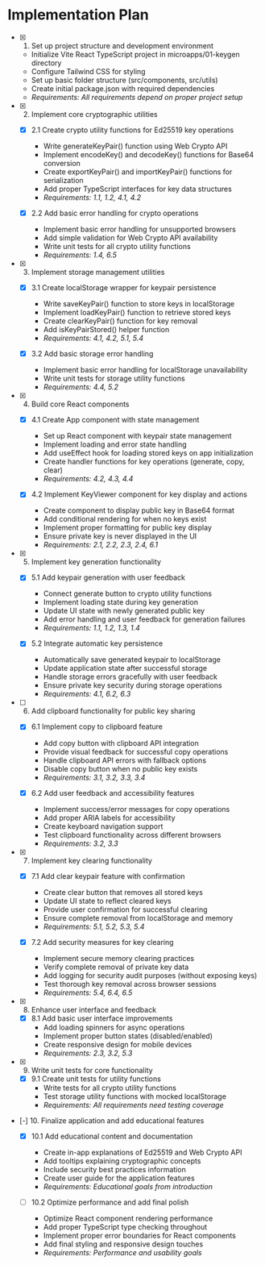 # Implementation Plan

- [x] 1. Set up project structure and development environment

  - Initialize Vite React TypeScript project in microapps/01-keygen directory
  - Configure Tailwind CSS for styling
  - Set up basic folder structure (src/components, src/utils)
  - Create initial package.json with required dependencies
  - _Requirements: All requirements depend on proper project setup_

- [x] 2. Implement core cryptographic utilities

  - [x] 2.1 Create crypto utility functions for Ed25519 key operations

    - Write generateKeyPair() function using Web Crypto API
    - Implement encodeKey() and decodeKey() functions for Base64 conversion
    - Create exportKeyPair() and importKeyPair() functions for serialization
    - Add proper TypeScript interfaces for key data structures
    - _Requirements: 1.1, 1.2, 4.1, 4.2_

  - [x] 2.2 Add basic error handling for crypto operations
    - Implement basic error handling for unsupported browsers
    - Add simple validation for Web Crypto API availability
    - Write unit tests for all crypto utility functions
    - _Requirements: 1.4, 6.5_

- [x] 3. Implement storage management utilities

  - [x] 3.1 Create localStorage wrapper for keypair persistence

    - Write saveKeyPair() function to store keys in localStorage
    - Implement loadKeyPair() function to retrieve stored keys
    - Create clearKeyPair() function for key removal
    - Add isKeyPairStored() helper function
    - _Requirements: 4.1, 4.2, 5.1, 5.4_

  - [x] 3.2 Add basic storage error handling
    - Implement basic error handling for localStorage unavailability
    - Write unit tests for storage utility functions
    - _Requirements: 4.4, 5.2_

- [x] 4. Build core React components

  - [x] 4.1 Create App component with state management

    - Set up React component with keypair state management
    - Implement loading and error state handling
    - Add useEffect hook for loading stored keys on app initialization
    - Create handler functions for key operations (generate, copy, clear)
    - _Requirements: 4.2, 4.3, 4.4_

  - [x] 4.2 Implement KeyViewer component for key display and actions
    - Create component to display public key in Base64 format
    - Add conditional rendering for when no keys exist
    - Implement proper formatting for public key display
    - Ensure private key is never displayed in the UI
    - _Requirements: 2.1, 2.2, 2.3, 2.4, 6.1_

- [x] 5. Implement key generation functionality

  - [x] 5.1 Add keypair generation with user feedback

    - Connect generate button to crypto utility functions
    - Implement loading state during key generation
    - Update UI state with newly generated public key
    - Add error handling and user feedback for generation failures
    - _Requirements: 1.1, 1.2, 1.3, 1.4_

  - [x] 5.2 Integrate automatic key persistence
    - Automatically save generated keypair to localStorage
    - Update application state after successful storage
    - Handle storage errors gracefully with user feedback
    - Ensure private key security during storage operations
    - _Requirements: 4.1, 6.2, 6.3_

- [ ] 6. Add clipboard functionality for public key sharing

  - [x] 6.1 Implement copy to clipboard feature

    - Add copy button with clipboard API integration
    - Provide visual feedback for successful copy operations
    - Handle clipboard API errors with fallback options
    - Disable copy button when no public key exists
    - _Requirements: 3.1, 3.2, 3.3, 3.4_

  - [x] 6.2 Add user feedback and accessibility features
    - Implement success/error messages for copy operations
    - Add proper ARIA labels for accessibility
    - Create keyboard navigation support
    - Test clipboard functionality across different browsers
    - _Requirements: 3.2, 3.3_

- [x] 7. Implement key clearing functionality

  - [x] 7.1 Add clear keypair feature with confirmation

    - Create clear button that removes all stored keys
    - Update UI state to reflect cleared keys
    - Provide user confirmation for successful clearing
    - Ensure complete removal from localStorage and memory
    - _Requirements: 5.1, 5.2, 5.3, 5.4_

  - [x] 7.2 Add security measures for key clearing
    - Implement secure memory clearing practices
    - Verify complete removal of private key data
    - Add logging for security audit purposes (without exposing keys)
    - Test thorough key removal across browser sessions
    - _Requirements: 5.4, 6.4, 6.5_

- [x] 8. Enhance user interface and feedback

  - [x] 8.1 Add basic user interface improvements
    - Add loading spinners for async operations
    - Implement proper button states (disabled/enabled)
    - Create responsive design for mobile devices
    - _Requirements: 2.3, 3.2, 5.3_

- [x] 9. Write unit tests for core functionality

  - [x] 9.1 Create unit tests for utility functions
    - Write tests for all crypto utility functions
    - Test storage utility functions with mocked localStorage
    - _Requirements: All requirements need testing coverage_

- [-] 10. Finalize application and add educational features

  - [x] 10.1 Add educational content and documentation

    - Create in-app explanations of Ed25519 and Web Crypto API
    - Add tooltips explaining cryptographic concepts
    - Include security best practices information
    - Create user guide for the application features
    - _Requirements: Educational goals from introduction_

  - [ ] 10.2 Optimize performance and add final polish
    - Optimize React component rendering performance
    - Add proper TypeScript type checking throughout
    - Implement proper error boundaries for React components
    - Add final styling and responsive design touches
    - _Requirements: Performance and usability goals_
